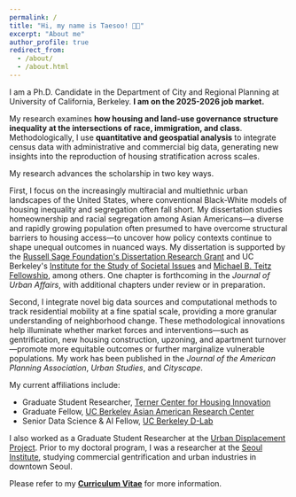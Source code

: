 ```yaml
---
permalink: /
title: "Hi, my name is Taesoo! 👋🏻"
excerpt: "About me"
author_profile: true
redirect_from: 
  - /about/
  - /about.html
---
```



I am a Ph.D. Candidate in the Department of City and Regional Planning at University of California, Berkeley. **I am on the 2025-2026 job market.**

My research examines **how housing and land-use governance structure inequality at the intersections of race, immigration, and class**. Methodologically, I use **quantitative and geospatial analysis** to integrate census data with administrative and commercial big data, generating new insights into the reproduction of housing stratification across scales. 

My research advances the scholarship in two key ways.

First, I focus on the increasingly multiracial and multiethnic urban landscapes of the United States, where conventional Black-White models of housing inequality and segregation often fall short. My dissertation studies homeownership and racial segregation among Asian Americans—a diverse and rapidly growing population often presumed to have overcome structural barriers to housing access—to uncover how policy contexts continue to shape unequal outcomes in nuanced ways. My dissertation is supported by the [Russell Sage Foundation's Dissertation Research Grant](https://www.russellsage.org/research/funding/dissertation-research-grants) and UC Berkeley's [Institute for the Study of Societal Issues](https://issi.berkeley.edu/) and [Michael B. Teitz Fellowship](https://ced.berkeley.edu/awards/michael-b-teitz-fellowship), among others. One chapter is forthcoming in the _Journal of Urban Affairs_, with additional chapters under review or in preparation.

Second, I integrate novel big data sources and computational methods to track residential mobility at a fine spatial scale, providing a more granular understanding of neighborhood change. These methodological innovations help illuminate whether market forces and interventions—such as gentrification, new housing construction, upzoning, and apartment turnover—promote more equitable outcomes or further marginalize vulnerable populations. My work has been published in the _Journal of the American Planning Association_, _Urban Studies_, and _Cityscape_.

My current affiliations include:
- Graduate Student Researcher, [Terner Center for Housing Innovation](https://ternercenter.berkeley.edu/)
- Graduate Fellow, [UC Berkeley Asian American Research Center](https://issi.berkeley.edu/aarc)
- Senior Data Science & AI Fellow, [UC Berkeley D-Lab](https://dlab.berkeley.edu/)

I also worked as a Graduate Student Researcher at the [Urban Displacement Project](https://www.urbandisplacement.org/). Prior to my doctoral program, I was a researcher at the [Seoul Institute](https://global.si.re.kr/), studying commercial gentrification and urban industries in downtown Seoul. 

Please refer to my [**Curriculum Vitae**](https://taesoosong.github.io/academic_cv/CV_SONG_Taesoo.pdf) for more information.
